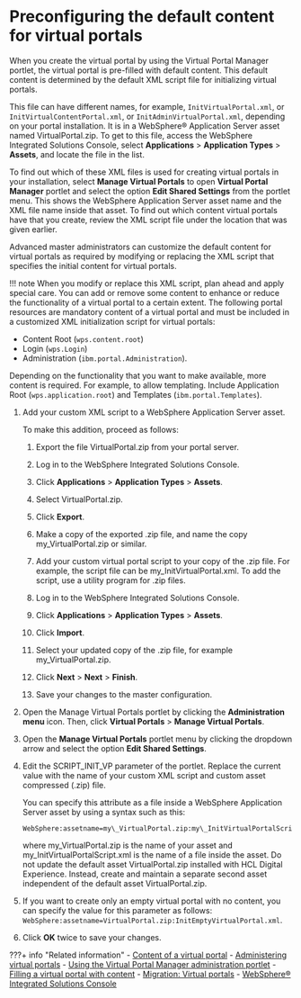 # Preconfiguring the default content for virtual portals

When you create the virtual portal by using the Virtual Portal Manager portlet, the virtual portal is pre-filled with default content. This default content is determined by the default XML script file for initializing virtual portals.

This file can have different names, for example, `InitVirtualPortal.xml`, or `InitVirtualContentPortal.xml`, or `InitAdminVirtualPortal.xml`, depending on your portal installation. It is in a WebSphere® Application Server asset named VirtualPortal.zip. To get to this file, access the WebSphere Integrated Solutions Console, select **Applications** \> **Application Types** \> **Assets**, and locate the file in the list.

To find out which of these XML files is used for creating virtual portals in your installation, select **Manage Virtual Portals** to open **Virtual Portal Manager** portlet and select the option **Edit Shared Settings** from the portlet menu. This shows the WebSphere Application Server asset name and the XML file name inside that asset. To find out which content virtual portals have that you create, review the XML script file under the location that was given earlier.

Advanced master administrators can customize the default content for virtual portals as required by modifying or replacing the XML script that specifies the initial content for virtual portals.

!!! note
    When you modify or replace this XML script, plan ahead and apply special care. You can add or remove some content to enhance or reduce the functionality of a virtual portal to a certain extent. The following portal resources are mandatory content of a virtual portal and must be included in a customized XML initialization script for virtual portals:

-   Content Root \(`wps.content.root`\)
-   Login \(`wps.Login`\)
-   Administration \(`ibm.portal.Administration`\).

Depending on the functionality that you want to make available, more content is required. For example, to allow templating. Include Application Root \(`wps.application.root`\) and Templates \(`ibm.portal.Templates`\).

1.  Add your custom XML script to a WebSphere Application Server asset.

    To make this addition, proceed as follows:

    1.  Export the file VirtualPortal.zip from your portal server.

    2.  Log in to the WebSphere Integrated Solutions Console.

    3.  Click **Applications** \> **Application Types** \> **Assets**.

    4.  Select VirtualPortal.zip.

    5.  Click **Export**.

    6.  Make a copy of the exported .zip file, and name the copy my\_VirtualPortal.zip or similar.

    7.  Add your custom virtual portal script to your copy of the .zip file. For example, the script file can be my\_InitVirtualPortal.xml. To add the script, use a utility program for .zip files.

    8.  Log in to the WebSphere Integrated Solutions Console.

    9.  Click **Applications** \> **Application Types** \> **Assets**.

    10. Click **Import**.

    11. Select your updated copy of the .zip file, for example my\_VirtualPortal.zip.

    12. Click **Next** \> **Next** \> **Finish**.

    13. Save your changes to the master configuration.

2.  Open the Manage Virtual Portals portlet by clicking the **Administration menu** icon. Then, click **Virtual Portals** \> **Manage Virtual Portals**.

3.  Open the **Manage Virtual Portals** portlet menu by clicking the dropdown arrow and select the option **Edit Shared Settings**.

4.  Edit the SCRIPT\_INIT\_VP parameter of the portlet. Replace the current value with the name of your custom XML script and custom asset compressed \(.zip\) file.

    You can specify this attribute as a file inside a WebSphere Application Server asset by using a syntax such as this:

    ```
    WebSphere:assetname=my\_VirtualPortal.zip:my\_InitVirtualPortalScript.xml
    ```

    where my\_VirtualPortal.zip is the name of your asset and my\_InitVirtualPortalScript.xml is the name of a file inside the asset. Do not update the default asset VirtualPortal.zip installed with HCL Digital Experience. Instead, create and maintain a separate second asset independent of the default asset VirtualPortal.zip.

5.  If you want to create only an empty virtual portal with no content, you can specify the value for this parameter as follows: `WebSphere:assetname=VirtualPortal.zip:InitEmptyVirtualPortal.xml`.

6.  Click **OK** twice to save your changes.



???+ info "Related information"
    - [Content of a virtual portal](../../vp_planning/advppln_content.md)
    - [Administering virtual portals](../../adm_vp_task/index.md)
    - [Using the Virtual Portal Manager administration portlet](../../vp_mgr_portlet/advp_vpmgr_use.md)
    - [Filling a virtual portal with content](../../adm_vp_task/vp_adm_task/advp_tsk_fill_content.md)
    - [Migration: Virtual portals](../../../../deployment/manage/migrate/planning_migration/mig_plan_expectations/mig_plan_expect_vp.md)
    - [WebSphere® Integrated Solutions Console](../../../../deployment/manage/portal_admin_tools/WebSphere_Integrated_Solutions_Console.md)

